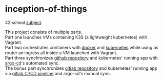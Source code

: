 # inception-of-things

42 school [subject](https://cdn.intra.42.fr/pdf/pdf/66725/en.subject.pdf).

This project consists of multiple parts.<br>
Part one launches VMs containing K3S (a lightweight kubernetes) with Vagrant.<br>
Part two orchestrates containers with [docker](https://github.com/artainmo/DevOps/tree/main/docker) and [kubernetes](https://github.com/artainmo/DevOps/tree/main/kubernetes) while using as router an ingress all inside a VM launched with Vagrant.<br>
Part three synchronizes [github repository](https://github.com/artainmo/inception-of-things/tree/master/p3/app) and kubernetes' running app with [argo-cd](https://github.com/artainmo/WebDevelopment/blob/main/other/kubernetes/README.md#argo-cd)'s automated sync.<br>
The bonus part synchronizes [gitlab repository](https://gitlab.com/artainmo/inception-of-things/-/tree/master/app) and kubernetes' running app via [gitlab CI/CD pipeline](https://github.com/artainmo/WebDevelopment/tree/main/other/DevOps#gitlab-cicd-pipeline) and argo-cd's manual sync.<br>
